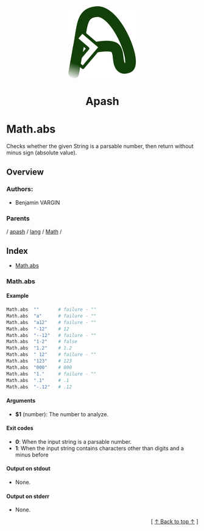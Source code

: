 
<div align="center" id="apash-top">
  <a href="https://github.com/hastec-fr/apash">
    <img alt="apash-logo" src="../../../../../../../assets/apash-logo.svg"/>
  </a>

  # Apash
</div>

# Math.abs

Checks whether the given String is a parsable number, then return without minus sign (absolute value).

## Overview

### Authors:
* Benjamin VARGIN

### Parents
<!-- apash.parentBegin -->
[](../../../../.md) / [apash](../../../apash.md) / [lang](../../lang.md) / [Math](../Math.md) / 
<!-- apash.parentEnd -->

## Index

* [Math.abs](#mathabs)

### Math.abs

#### Example

```bash
Math.abs  ""       # failure - ""
Math.abs  "a"      # failure - ""
Math.abs  "a12"    # failure - ""
Math.abs  "-12"    # 12
Math.abs  "--12"   # failure - ""
Math.abs  "1-2"    # false
Math.abs  "1.2"    # 1.2
Math.abs  " 12"    # failure - ""
Math.abs  "123"    # 123
Math.abs  "000"    # 000
Math.abs  "1."     # failure - ""
Math.abs  ".1"     # .1
Math.abs  "-.12"   # .12
```

#### Arguments

* **$1** (number): The number to analyze.

#### Exit codes

* **0**: When the input string is a parsable number.
* **1**: When the input string contains characters other than digits and a minus before

#### Output on stdout

* None.

#### Output on stderr

* None.


  <div align="right">[ <a href="#apash-top">↑ Back to top ↑</a> ]</div>

